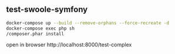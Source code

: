 ## test-swoole-symfony

```bash
docker-compose up --build --remove-orphans --force-recreate -d
docker-compose exec php sh
/composer.phar install
```

open in browser http://localhost:8000/test-complex
